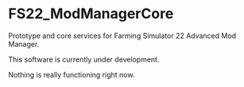 # FS22_ModManagerCore
Prototype and core services for Farming Simulator 22 Advanced Mod Manager.

This software is currently under development.

Nothing is really functioning right now.
